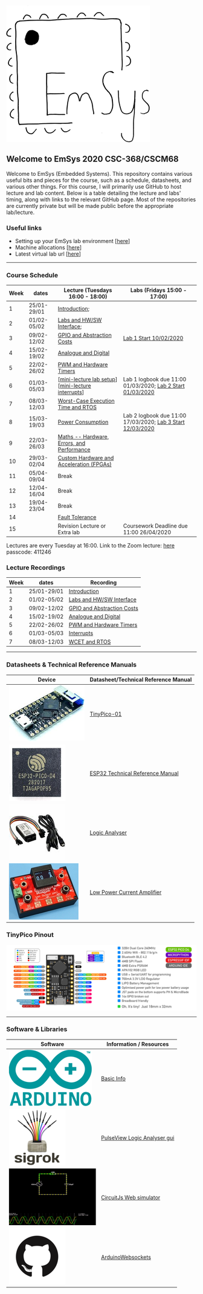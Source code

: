![](imgs/EmSysLogo.svg)
## Welcome to EmSys 2020 CSC-368/CSCM68
Welcome to EmSys (Embedded Systems). 
This repository contains various useful bits and pieces for the course, such as a schedule, datasheets, and various other things.
For this course, I will primarily use GitHub to host lecture and lab content. Below is a table detailing the lecture and labs' timing, along with links to the relevant GitHub page. Most of the repositories are currently private but will be made public before the appropriate lab/lecture. 

### Useful links
* Setting up your EmSys lab environment [[here](https://github.com/STFleming/EmSys_labSetup)]
* Machine allocations [[here](https://github.com/STFleming/EmSys_labSetup/tree/main/allocations)]
* Latest virtual lab url [[here](http://ec2-52-15-138-171.us-east-2.compute.amazonaws.com:4000/)]

-----------------------------------------------------------------------------------
### Course Schedule
| Week  | dates       | Lecture (Tuesdays 16:00 - 18:00)                                                          | Labs (Fridays 15:00 - 17:00)                                                                                     | 
|-------|-------------|-------------------------------------------------------------------------------------------|------------------------------------------------------------------------------------------------------------------|
| 1     | 25/01-29/01  | [Introduction](https://github.com/STFleming/EmSys_Lecture1);                              |                                                 |
| 2     | 01/02-05/02  | [Labs and HW/SW Interface](https://github.com/STFleming/EmSys_LabIntro_MemoryMappedHardware);      |                                                 |
| 3     | 09/02-12/02  | [GPIO and Abstraction Costs](https://github.com/STFleming/EmSys_GPIO_and_Abstraction_Costs)  |    [Lab 1 Start 10/02/2020](https://github.com/STFleming/EmSys_Lab1)                                                                                                              |
| 4     | 15/02-19/02  | [Analogue and Digital](https://stfleming.github.io/EmSys_Analogue_and_Digital)                 |                                                                                                                  |
| 5     | 22/02-26/02  | [PWM and Hardware Timers](https://github.com/STFleming/EmSys_PWM_and_HW_Timers)                 |             |
| 6     | 01/03-05/03  | [[mini-lecture lab setup](https://www.youtube.com/watch?v=UkjcmOvF6Mw&ab_channel=ShaneFleming)] [[mini-lecture interrupts](https://youtu.be/OHArGGwXDtI)] |  Lab 1 logbook due 11:00 01/03/2020; [Lab 2 Start 01/03/2020](https://github.com/STFleming/EmSys_Lab2)                                                                                                              |
| 7     | 08/03-12/03  | [Worst-Case Execution Time and RTOS](https://github.com/STFleming/EmSys_Worst_Case_Execution_Time)     |                                                                                                                  |
| 8     | 15/03-19/03  | [Power Consumption](https://github.com/STFleming/EmSys_Lecture7) | Lab 2 logbook due 11:00 17/03/2020; [Lab 3 Start 12/03/2020](https://github.com/STFleming/EmSys_Coursework) |
| 9     | 22/03-26/03  | [Maths -- Hardware, Errors, and Performance](https://github.com/STFleming/EmSys_Lecture8)   |                                                                                                                  |
| 10    | 29/03-02/04  | [Custom Hardware and Acceleration (FPGAs)](https://github.com/STFleming/EmSys_Lecture9)                            |                                                                                                                  |
| 11    | 05/04-09/04  | Break                                                                                     |                                                                                                                  |
| 12    | 12/04-16/04  | Break                                                                                     |                                                                                                                  |
| 13    | 19/04-23/04  | Break                                                                                     |                                                                                                                  |
| 14    |  | [Fault Tolerance](https://github.com/STFleming/EmSys_Lecture10)                                                           |                                                                                                                  |
| 15    |  | Revision Lecture or Extra lab                                                           | Coursework Deadline due 11:00 26/04/2020                                                                         |

Lectures are every Tuesday at 16:00.
Link to the Zoom lecture: [here](https://swanseauniversity.zoom.us/j/91305669799?pwd=L0NhQlRQMnlOZWQxblp0TEFrSUVlZz09) passcode: 411246 

### Lecture Recordings
| Week  | dates       |  Recording                                                             |
|-------|-------------|-------------------------------------------------------------------------------------------|
| 1     | 25/01-29/01  | [Introduction](https://swanseauniversity.zoom.us/rec/share/gkvoHapmdDuxbSCXoAZfUMENttcLPyKbxITJROn7lPzjQ6m7xJyt6LFhYFybcLDg.KUccKj8NaIK-s6kL?startTime=1611676186000)                              |          
| 2     | 01/02-05/02  | [Labs and HW/SW Interface](https://swanseauniversity.zoom.us/rec/share/VHZfQuRQ5KKBLDydeet2iUWsPt-hQwPT4GMorPA5xoWZO8SVdsd6fXKnoe7f2kOf.iWZcttljWdw0a5gG?startTime=1612281398000)      |
| 3     | 09/02-12/02  | [GPIO and Abstraction Costs](https://swanseauniversity.zoom.us/rec/share/_zmA_gv90_ikaL0tq_fmaSXHk3CgGKkrXCMtuRLF0xPGK5Q9LlmxHyAKzGX4cNH1.Ww2VWlbzeMnm34q8?startTime=1612886843000)  |
| 4     | 15/02-19/02  | [Analogue and Digital](https://swanseauniversity.zoom.us/rec/share/iHJXy0K7DcbBz91yZ_IwcUhNkG2oJ-VE0F5hm2YjWywLMezmMWFm5McYit0Ygyg6.we0uVGLYwfVBBugC?startTime=1613490997000)  |
| 5     | 22/02-26/02  | [PWM and Hardware Timers](https://swanseauniversity.zoom.us/rec/play/nN_Cztjf__LNQaDkIO7or6V8MxYto9tNf4BWrsz_f4RNJqu8xsK_zzuRO0PrZqSxeavm24q--s1KF37H.Ew4yzgI7mk0UL3DG?startTime=1614095098000)  |
| 6     | 01/03-05/03  | [Interrupts](https://youtu.be/OHArGGwXDtI)  |
| 7     | 08/03-12/03  | [WCET and RTOS](https://swanseauniversity.zoom.us/rec/share/nNxbocr8Qd2FAT2k_96V8uFbIdwQBptcaCa8KMXcRzntAU4T1Kq2MxoGYc4XuVFT.ERacm5pxL-IWThGN?startTime=1615305145000)  |


-----------------------------------------------------------------------------------
### Datasheets & Technical Reference Manuals
| Device                       | Datasheet/Technical Reference Manual                                                                                                               |
|------------------------------|----------------------------------------------------------------------------------------------------------------------------------------------------|
| ![](imgs/tp_small.jpg)       | [TinyPico-01](https://www.tinypico.com/ )                                                                                                                                   |
| ![](imgs/esp32_small.jpg)    | [ESP32 Technical Reference Manual](https://www.espressif.com/sites/default/files/documentation/esp32_technical_reference_manual_en.pdf)            |
| ![](imgs/logic_analyser_small.jpg) | [Logic Analyser](https://cdn.shopify.com/s/files/1/1509/1638/files/Logic_Analyzer_Datasheet_e6569a64-4910-4661-9ef3-f431019ab753.pdf?v=1610445451) |
| ![](imgs/currentRanger_small.jpg) | [Low Power Current Amplifier](https://lowpowerlab.com/guide/currentranger/specs-architecture/) |

### TinyPico Pinout
![](imgs/tinypico-specs-v2.jpg)

-----------------------------------------------------------------------------------

### Software & Libraries
|  Software   |   Information / Resources  |
|-------------|----------------------------|
| ![](imgs/arduino_small.png) | [Basic Info](https://www.arduino.cc/en/Tutorial/BuiltInExamples) |
| ![](imgs/sigrok_small.png) | [PulseView Logic Analyser gui](https://sigrok.org/wiki/PulseView) |
| ![](imgs/circuitjs_small.gif)    | [CircuitJs Web simulator](https://www.falstad.com/circuit/circuitjs.html) |
| ![](imgs/github_small.png)    |  [ArduinoWebsockets](https://github.com/gilmaimon/ArduinoWebsockets) |
